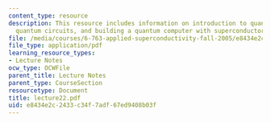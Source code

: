 ```yaml
---
content_type: resource
description: This resource includes information on introduction to quantum computation,
  quantum circuits, and building a quantum computer with superconductors.
file: /media/courses/6-763-applied-superconductivity-fall-2005/e8434e2c2433c34f7adf67ed9408b03f_lecture22.pdf
file_type: application/pdf
learning_resource_types:
- Lecture Notes
ocw_type: OCWFile
parent_title: Lecture Notes
parent_type: CourseSection
resourcetype: Document
title: lecture22.pdf
uid: e8434e2c-2433-c34f-7adf-67ed9408b03f
---
```

